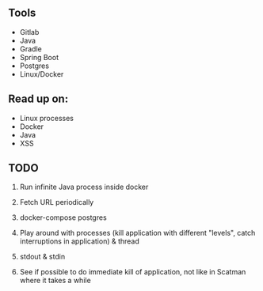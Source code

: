 ## Tools
* Gitlab
* Java
* Gradle
* Spring Boot
* Postgres
* Linux/Docker

## Read up on:
* Linux processes
* Docker
* Java
* XSS

## TODO
1. Run infinite Java process inside docker
2. Fetch URL periodically

3. docker-compose postgres
4. Play around with processes (kill application with different "levels", catch interruptions in application) & thread
5. stdout & stdin
6. See if possible to do immediate kill of application, not like in Scatman where it takes a while

